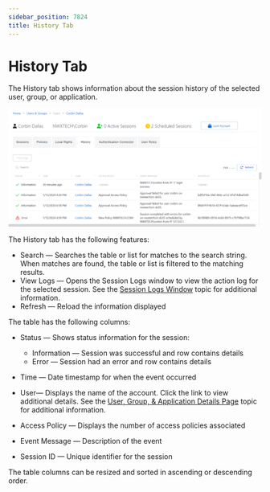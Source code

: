 ```yaml
---
sidebar_position: 7824
title: History Tab
---
```


# History Tab

The History tab shows information about the session history of the selected user, group, or application.

![History Tab for Application User](../../../../../../../../../static/images/PrivilegeSecure_4.2/Content/Resources/Images/PrivilegeSecure/AccessManagement/Admin/Policy/UsersGroups/UserHistoryTab.png "History Tab for Application User")

The History tab has the following features:

* Search — Searches the table or list for matches to the search string. When matches are found, the table or list is filtered to the matching results.
* View Logs — Opens the Session Logs window to view the action log for the selected session. See the [Session Logs Window](../../../Dashboard/Window/SessionLogs "Session Logs Window") topic for additional information.
* Refresh — Reload the information displayed

The table has the following columns:

* Status — Shows status information for the session:

  * Information — Session was successful and row contains details
  * Error — Session had an error and row contains details
* Time — Date timestamp for when the event occurred
* User— Displays the name of the account. Click the link to view additional details. See the [User, Group, & Application Details Page](../../Page/Details/UserGroupApplication "User, Group, & Application Details Page") topic for additional information.
* Access Policy — Displays the number of access policies associated
* Event Message — Description of the event
* Session ID — Unique identifier for the session

The table columns can be resized and sorted in ascending or descending order.